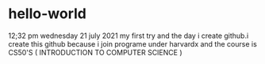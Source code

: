# hello-world
12;32 pm wednesday 21 july 2021 my first try and the day i create github.i create this github because i join programe under harvardx and the course is CS50'S ( INTRODUCTION TO COMPUTER SCIENCE )

